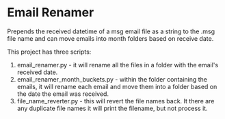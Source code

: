 # Email Renamer
Prepends the received datetime of a msg email file as a string to the .msg file name and can move emails into month folders based on receive date.

This project has three scripts:

1. email_renamer.py - it will rename all the files in a folder with the email's received date.
2. email_renamer_month_buckets.py - within the folder containing the emails, it will rename each email and move them into a folder based on the date the email was received.
3. file_name_reverter.py - this will revert the file names back. It there are any duplicate file names it will print the filename, but not process it. 
